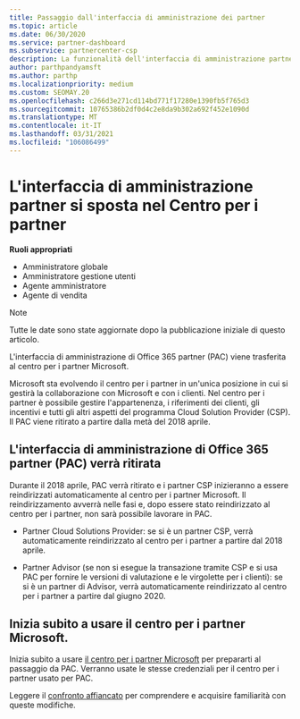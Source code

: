 ```yaml
---
title: Passaggio dall'interfaccia di amministrazione dei partner
ms.topic: article
ms.date: 06/30/2020
ms.service: partner-dashboard
ms.subservice: partnercenter-csp
description: La funzionalità dell'interfaccia di amministrazione partner di Office 365 è in passaggio al centro per i partner. Scopri cosa significa e come è possibile eseguire le operazioni nel centro per i partner.
author: parthpandyamsft
ms.author: parthp
ms.localizationpriority: medium
ms.custom: SEOMAY.20
ms.openlocfilehash: c266d3e271cd114bd771f17280e1390fb5f765d3
ms.sourcegitcommit: 10765386b2df0d4c2e8da9b302a692f452e1090d
ms.translationtype: MT
ms.contentlocale: it-IT
ms.lasthandoff: 03/31/2021
ms.locfileid: "106086499"
---
```

# <a name="partner-admin-center-is-moving-to-the-partner-center"></a>L'interfaccia di amministrazione partner si sposta nel Centro per i partner

**Ruoli appropriati**

- Amministratore globale
- Amministratore gestione utenti
- Agente amministratore
- Agente di vendita

> [!NOTE]  
> Tutte le date sono state aggiornate dopo la pubblicazione iniziale di questo articolo.

L'interfaccia di amministrazione di Office 365 partner (PAC) viene trasferita al centro per i partner Microsoft.

Microsoft sta evolvendo il centro per i partner in un'unica posizione in cui si gestirà la collaborazione con Microsoft e con i clienti. Nel centro per i partner è possibile gestire l'appartenenza, i riferimenti dei clienti, gli incentivi e tutti gli altri aspetti del programma Cloud Solution Provider (CSP). Il PAC viene ritirato a partire dalla metà del 2018 aprile.

## <a name="the-office-365-partner-admin-center-pac-will-be-retired"></a>L'interfaccia di amministrazione di Office 365 partner (PAC) verrà ritirata

Durante il 2018 aprile, PAC verrà ritirato e i partner CSP inizieranno a essere reindirizzati automaticamente al centro per i partner Microsoft. Il reindirizzamento avverrà nelle fasi e, dopo essere stato reindirizzato al centro per i partner, non sarà possibile lavorare in PAC. 

- Partner Cloud Solutions Provider: se si è un partner CSP, verrà automaticamente reindirizzato al centro per i partner a partire dal 2018 aprile.

- Partner Advisor (se non si esegue la transazione tramite CSP e si usa PAC per fornire le versioni di valutazione e le virgolette per i clienti): se si è un partner di Advisor, verrà automaticamente reindirizzato al centro per i partner a partire dal giugno 2020.

## <a name="start-using-the-microsoft-partner-center-now"></a>Inizia subito a usare il centro per i partner Microsoft.

Inizia subito a usare [il centro per i partner Microsoft](https://partnercenter.microsoft.com/) per prepararti al passaggio da PAC.  Verranno usate le stesse credenziali per il centro per i partner usato per PAC.

Leggere il [confronto affiancato](moving-from-pac-to-pc.md) per comprendere e acquisire familiarità con queste modifiche.